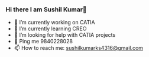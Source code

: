 ### Hi there I am Sushil Kumar👋
- 🔭 I’m currently working on CATIA
- 🌱 I’m currently learning CREO
- 🤔 I’m looking for help with CATIA projects
- 💬 Ping me 9840228028
- 📫 How to reach me: sushilkumarks4316@gmail.com
<!--
**sushilkumarKS/sushilkumarKS** is a ✨ _special_ ✨ repository because its `README.md` (this file) appears on your GitHub profile.

Here are some ideas to get you started:


-->

